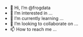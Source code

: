 - 👋 Hi, I’m @frogdata
- 👀 I’m interested in ...
- 🌱 I’m currently learning ...
- 💞️ I’m looking to collaborate on ...
- 📫 How to reach me ...

<!---
frogdata/frogdata is a ✨ special ✨ repository because its `README.md` (this file) appears on your GitHub profile.
You can click the Preview link to take a look at your changes.
--->
